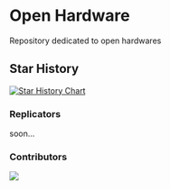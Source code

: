 # Open Hardware
Repository dedicated to open hardwares

## Star History

[![Star History Chart](https://api.star-history.com/svg?repos=fablabcasafirjan/Open_Hardware&type=Date)](https://www.star-history.com/#fablabcasafirjan/Open_Hardware&Date)

### Replicators

soon...


### Contributors
<a href="https://github.com/fablabcasafirjan/Open_Hardware/graphs/contributors">
  <img src="https://contrib.rocks/image?repo=fablabcasafirjan/Open_Hardware" />
</a>


